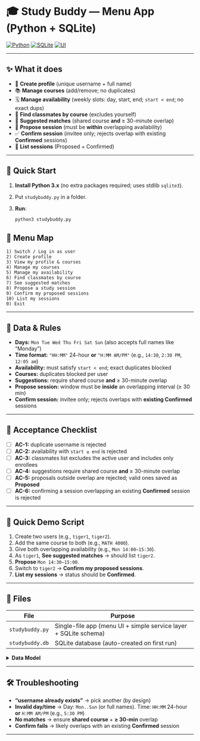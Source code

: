 <p align="center">

# 🎓 Study Buddy — Menu App (Python + SQLite)


[![Python](https://img.shields.io/badge/Python-3.x-blue.svg)](https://www.python.org/)
[![SQLite](https://img.shields.io/badge/DB-SQLite-lightgrey.svg)](https://sqlite.org/)
[![UI](https://img.shields.io/badge/UI-Text%20Menu-informational.svg)](#)

</p>

---

## ✨ What it does

* 👤 **Create profile** (unique username + full name)
* 📚 **Manage courses** (add/remove; no duplicates)
* 🗓️ **Manage availability** (weekly slots: day, start, end; `start < end`; no exact dups)
* 🔎 **Find classmates by course** (excludes yourself)
* 🤝 **Suggested matches** (shared course **and** ≥ 30-minute overlap)
* 📅 **Propose session** (must be **within** overlapping availability)
* ✅ **Confirm session** (invitee only; rejects overlap with existing **Confirmed** sessions)
* 🧾 **List sessions** (Proposed + Confirmed)

---

## 🚀 Quick Start

1. **Install Python 3.x** (no extra packages required; uses stdlib `sqlite3`).
2. Put `studybuddy.py` in a folder.
3. **Run**:

   ```bash
   python3 studybuddy.py
   ```


## 🧭 Menu Map

```
1) Switch / Log in as user
2) Create profile
3) View my profile & courses
4) Manage my courses
5) Manage my availability
6) Find classmates by course
7) See suggested matches
8) Propose a study session
9) Confirm my proposed sessions
10) List my sessions
0) Exit
```

---

## 📐 Data & Rules

* **Days:** `Mon Tue Wed Thu Fri Sat Sun` (also accepts full names like “Monday”)
* **Time format:** `"HH:MM"` 24-hour **or** `"H:MM AM/PM"` (e.g., `14:30`, `2:30 PM`, `12:05 am`)
* **Availability:** must satisfy `start < end`; exact duplicates blocked
* **Courses:** duplicates blocked per user
* **Suggestions:** require shared course **and** ≥ 30-minute overlap
* **Propose session:** window must be **inside** an overlapping interval (≥ 30 min)
* **Confirm session:** invitee only; rejects overlaps with **existing Confirmed** sessions

---

## 🧪 Acceptance Checklist

* [ ] **AC-1:** duplicate username is rejected
* [ ] **AC-2:** availability with `start ≥ end` is rejected
* [ ] **AC-3:** classmates list excludes the active user and includes only enrollees
* [ ] **AC-4:** suggestions require shared course **and** ≥ 30-minute overlap
* [ ] **AC-5:** proposals outside overlap are rejected; valid ones saved as **Proposed**
* [ ] **AC-6:** confirming a session overlapping an existing **Confirmed** session is rejected

---

## 🔎 Quick Demo Script

1. Create two users (e.g., `tiger1`, `tiger2`).
2. Add the same course to both (e.g., `MATH 4000`).
3. Give both overlapping availability (e.g., `Mon 14:00–15:30`).
4. As `tiger1`, **See suggested matches** → should list `tiger2`.
5. **Propose** `Mon 14:30–15:00`.
6. Switch to `tiger2` → **Confirm my proposed sessions**.
7. **List my sessions** → status should be **Confirmed**.

---

## 🧩 Files

| File                                     | Purpose                                                          |
| ---------------------------------------- | ---------------------------------------------------------------- |
| `studybuddy.py`                          | Single-file app (menu UI + simple service layer + SQLite schema) |
| `studybuddy.db`                          | SQLite database (auto-created on first run)                      |

<details>
<summary><b>Data Model</b></summary>

```mermaid
classDiagram
  class Student { +username; +full_name }
  class Enrollment { +id; +course_code }
  class Availability { +id; +day_of_week; +start_time; +end_time }
  class Session { +id; +course_code; +day_of_week; +start_time; +end_time; +status; +initiator_username; +invitee_username }

  Student "1" o-- "*" Enrollment
  Student "1" o-- "*" Availability
  Session "*" --> "1" Student : initiator
  Session "*" --> "1" Student : invitee
```

</details>

---

## 🛠️ Troubleshooting

* **“username already exists”** → pick another (by design)
* **Invalid day/time** → Day: `Mon..Sun` (or full names). Time: `HH:MM` 24-hour **or** `H:MM AM/PM` (e.g., `5:30 PM`)
* **No matches** → ensure **shared course** + **≥ 30-min** overlap
* **Confirm fails** → likely overlaps with an existing **Confirmed** session

---



